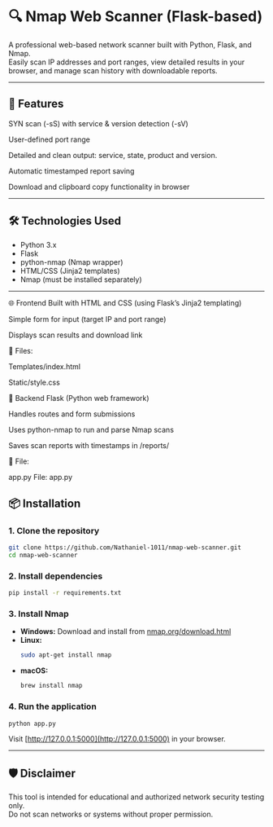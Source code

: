 # 🔍 Nmap Web Scanner (Flask-based)

A professional web-based network scanner built with Python, Flask, and Nmap.  
Easily scan IP addresses and port ranges, view detailed results in your browser, and manage scan history with downloadable reports.

---

## 🚀 Features


SYN scan (-sS) with service & version detection (-sV)

User-defined port range

Detailed and clean output: service, state, product and  version.

Automatic timestamped report saving

Download and clipboard copy functionality in browser

---

## 🛠 Technologies Used

- Python 3.x
- Flask
- python-nmap (Nmap wrapper)
- HTML/CSS (Jinja2 templates)
- Nmap (must be installed separately)

---

🌐 Frontend
Built with HTML and CSS (using Flask’s Jinja2 templating)

Simple form for input (target IP and port range)

Displays scan results and download link

📁 Files:

Templates/index.html

Static/style.css

🧠 Backend
Flask (Python web framework)

Handles routes and form submissions

Uses python-nmap to run and parse Nmap scans

Saves scan reports with timestamps in /reports/

📁 File:

app.py
File: app.py

## 📦 Installation

### 1. Clone the repository
```bash
git clone https://github.com/Nathaniel-1011/nmap-web-scanner.git
cd nmap-web-scanner
```

### 2. Install dependencies
```bash
pip install -r requirements.txt
```

### 3. Install Nmap

- **Windows:** Download and install from [nmap.org/download.html](https://nmap.org/download.html)
- **Linux:**  
  ```bash
  sudo apt-get install nmap
  ```
- **macOS:**  
  ```bash
  brew install nmap
  ```

### 4. Run the application
```bash
python app.py
```
Visit [http://127.0.0.1:5000](http://127.0.0.1:5000) in your browser.

---

## 🛡️ Disclaimer

This tool is intended for educational and authorized network security testing only.  
Do not scan networks or systems without proper permission.



